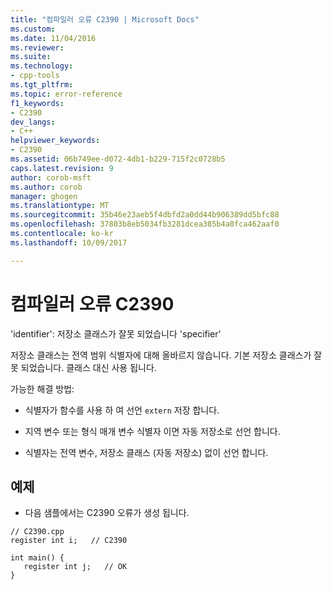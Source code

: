 ```yaml
---
title: "컴파일러 오류 C2390 | Microsoft Docs"
ms.custom: 
ms.date: 11/04/2016
ms.reviewer: 
ms.suite: 
ms.technology:
- cpp-tools
ms.tgt_pltfrm: 
ms.topic: error-reference
f1_keywords:
- C2390
dev_langs:
- C++
helpviewer_keywords:
- C2390
ms.assetid: 06b749ee-d072-4db1-b229-715f2c0728b5
caps.latest.revision: 9
author: corob-msft
ms.author: corob
manager: ghogen
ms.translationtype: MT
ms.sourcegitcommit: 35b46e23aeb5f4dbfd2a0dd44b906389dd5bfc88
ms.openlocfilehash: 37803b8eb5034fb3281dcea385b4a0fca462aaf0
ms.contentlocale: ko-kr
ms.lasthandoff: 10/09/2017

---
```

# <a name="compiler-error-c2390"></a>컴파일러 오류 C2390
'identifier': 저장소 클래스가 잘못 되었습니다 'specifier'  
  
 저장소 클래스는 전역 범위 식별자에 대해 올바르지 않습니다. 기본 저장소 클래스가 잘못 되었습니다. 클래스 대신 사용 됩니다.  
  
 가능한 해결 방법:  
  
-   식별자가 함수를 사용 하 여 선언 `extern` 저장 합니다.  
  
-   지역 변수 또는 형식 매개 변수 식별자 이면 자동 저장소로 선언 합니다.  
  
-   식별자는 전역 변수, 저장소 클래스 (자동 저장소) 없이 선언 합니다.  
  
## <a name="example"></a>예제  
  
-   다음 샘플에서는 C2390 오류가 생성 됩니다.  
  
```  
// C2390.cpp  
register int i;   // C2390  
  
int main() {  
   register int j;   // OK  
}  
```
